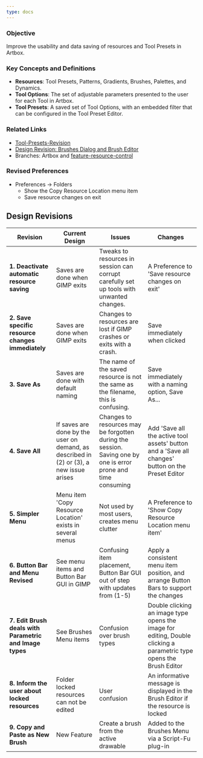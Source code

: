 ```yaml
---
type: docs
---
```


### Objective

Improve the usability and data saving of resources and Tool Presets in Artbox.

### Key Concepts and Definitions

- **Resources**: Tool Presets, Patterns, Gradients, Brushes, Palettes, and Dynamics.
- **Tool Options**: The set of adjustable parameters presented to the user for each Tool in Artbox.
- **Tool Presets**: A saved set of Tool Options, with an embedded filter that can be configured in the Tool Preset Editor.

### Related Links

- [Tool-Presets-Revision](https://gitlab.gnome.org/americo_gobbo/GIMPBrushwork/-/wikis/Tool-Presets-Revision-Presentation)
- [Design Revision: Brushes Dialog and Brush Editor](https://gitlab.gnome.org/americo_gobbo/GIMPBrushwork/-/wikis/Design-Revision:-Brushes-Dialog-and-Brush-Editor)
- Branches: Artbox and [feature-resource-control](https://gitlab.gnome.org/pixelmixer/artbox/-/tree/feature-resource-control?ref_type=heads)

### Revised Preferences

- Preferences -> Folders
  - Show the Copy Resource Location menu item
  - Save resource changes on exit

## Design Revisions

| **Revision**  | **Current Design**  | **Issues**  | **Changes** |
|--------------------------------------------|---------------------------------------------------------------------------------------------|----------------------------------------------------------------------------------------------|-----------------------------------------------------------|
| **1. Deactivate automatic resource saving** | Saves are done when GIMP exits | Tweaks to resources in session can corrupt carefully set up tools with unwanted changes. | A Preference to 'Save resource changes on exit' 
| **2. Save specific resource changes immediately**   | Saves are done when GIMP exits | Changes to resources are lost if GIMP crashes or exits with a crash.  | Save immediately when clicked |
| **3. Save As**   | Saves are done with default naming | The name of the saved resource is not the same as the filename, this is confusing.  | Save immediately with a naming option, Save As...|
| **4. Save All** | If saves are done by the user on demand, as described in (2) or (3), a new issue arises| Changes to resources may be forgotten during the session. Saving one by one is error prone and time consuming | Add 'Save all the active tool assets' button and a 'Save all changes' button on the Preset Editor  |
| **5. Simpler Menu** | Menu item 'Copy Resource Location' exists in several menus | Not used by most users, creates menu clutter |  A Preference to 'Show Copy Resource Location menu item'  |
| **6. Button Bar and Menu Revised** | See menu items and Button Bar GUI in GIMP | Confusing item placement, Button Bar GUI out of step with updates from (1-5) |  Apply a consistent menu item position, and arrange Button Bars to support the changes  |
| **7. Edit Brush deals with Parametric and Image types** | See Brushes Menu items | Confusion over brush types |  Double clicking an image type opens the image for editing, Double clicking a parametric type opens the Brush Editor |
| **8. Inform the user about locked resources** | Folder locked resources can not be edited | User confusion | An informative message is displayed in the Brush Editor if the resource is locked |
| **9. Copy and Paste as New Brush** | New Feature | Create a brush from the active drawable | Added to the Brushes Menu via a Script-Fu plug-in |

